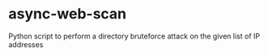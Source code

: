 # async-web-scan
Python script to perform a directory bruteforce attack on the given list of IP addresses

